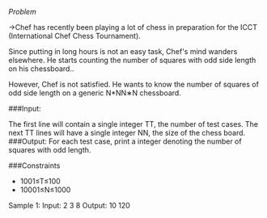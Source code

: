 
*Problem*



->Chef has recently been playing a lot of chess in preparation for the ICCT (International Chef Chess Tournament).

Since putting in long hours is not an easy task, Chef's mind wanders elsewhere. He starts counting the number of squares with odd side length on his chessboard..

However, Chef is not satisfied. He wants to know the number of squares of odd side length on a generic N*NN∗N chessboard.

###Input:

The first line will contain a single integer TT, the number of test cases.
The next TT lines will have a single integer NN, the size of the chess board.
###Output: For each test case, print a integer denoting the number of squares with odd length.

###Constraints

* 1001≤T≤100
* 10001≤N≤1000


Sample 1:
Input:
2
3
8
Output:
10
120
